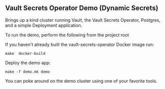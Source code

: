 ## Vault Secrets Operator Demo (Dynamic Secrets)

Brings up a kind cluster running Vault, the Vault Secrets Operator, Postgres, and a simple Deployment application.

To run the demo, perform the following from the project root

If you haven't already built the vault-secrets-operator Docker image run:
```shell
make  docker-build
```

Deploy the demo app:
```shell
make -f demo.mk demo
```

You can poke around on the demo cluster using one of your favorite tools.
